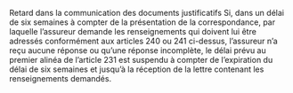 Retard dans la communication des documents justificatifs
Si, dans un délai de six semaines à compter de la présentation de la correspondance, par laquelle l’assureur demande les renseignements qui doivent lui être adressés conformément aux articles 240 ou 241 ci-dessus, l’assureur n’a reçu aucune réponse ou qu’une réponse incomplète, le délai prévu au premier alinéa de l’article 231 est suspendu à compter de l’expiration du délai de six semaines et jusqu’à la réception de la lettre contenant les renseignements demandés.